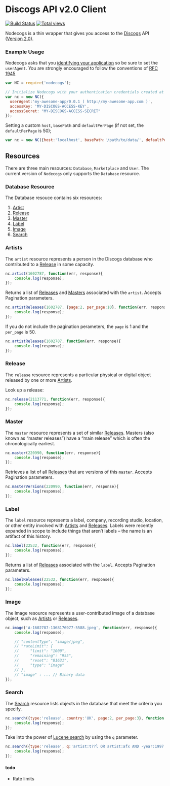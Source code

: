 # Discogs API v2.0 Client

[![Build Status](https://secure.travis-ci.org/jbraithwaite/nodecogs.png?branch=master)](http://travis-ci.org/jbraithwaite/nodecogs) [![Total views](https://sourcegraph.com/api/repos/github.com/jbraithwaite/nodecogs/counters/views.png)](https://sourcegraph.com/github.com/jbraithwaite/nodecogs)

Nodecogs is a thin wrapper that gives you access to the [Discogs](http://www.discogs.com/) API ([Version 2.0](http://www.discogs.com/developers/)).

### Example Usage

Nodecogs asks that you [identifying your application](http://www.discogs.com/developers/accessing.html#required-headers) so be sure to set the `userAgent`. You are strongly encouraged to follow the conventions of [RFC 1945](http://tools.ietf.org/html/rfc1945#section-3.7)

```javascript
var NC = require('nodecogs');

// Initialize Nodecogs with your authentication credentials created at https://www.discogs.com/settings/developers
var nc = new NC({
  userAgent:'my-awesome-app/0.0.1 ( http://my-awesome-app.com )',
  accessKey: 'MY-DISCOGS-ACCESS-KEY',
  accessSecret: "MY-DISCOGS-ACCESS-SECRET"
});
```

Setting a custom `host`, `basePath` and `defaultPerPage` (if not set, the `defaultPerPage` is 50);

```javascript
var nc = new NC({host:'localhost', basePath:'/path/to/data/', defaultPerPage:100});
```

## Resources

There are three main resources: `Database`, `Marketplace` and `User`. The current version of `Nodecogs` only supports the `Database` resource.

### Database Resource

The Database resouce contains six resources:

1. [Artist][1]
2. [Release][2]
3. [Master][3]
4. [Label][4]
5. [Image][5]
6. [Search][6]

### Artists

The `artist` resource represents a person in the Discogs database who contributed to a [Release][2] in some capacity.

```javascript
nc.artist(1602787, function(err, response){
    console.log(response);
});
```

Returns a list of [Releases][2] and [Masters][3] associated with the `artist`. Accepts Pagination parameters.

```javascript
nc.artistReleases(1602787, {page:2, per_page:10}, function(err, response){
    console.log(response);
});
```

If you do not include the pagination perameters, the `page` is 1 and the `per_page` is 50.

```javascript
nc.artistReleases(1602787, function(err, response){
    console.log(response);
});
```

### Release

The `release` resource represents a particular physical or digital object released by one or more [Artists][1].

Look up a release:

```javascript
nc.release(2113771, function(err, response){
    console.log(response);
});
```

### Master

The `master` resource represents a set of similar [Releases][2]. Masters (also known as “master releases”) have a “main release” which is often the chronologically earliest.

```javascript
nc.master(220990, function(err, response){
    console.log(response);
});
```

Retrieves a list of all [Releases][2] that are versions of this `master`. Accepts Pagination parameters.

```javascript
nc.masterVersions(220990, function(err, response){
    console.log(response);
});
```

### Label

The `label` resource represents a label, company, recording studio, location, or other entity involved with [Artists][1] and [Releases][2]. Labels were recently expanded in scope to include things that aren’t labels – the name is an artifact of this history.

```javascript
nc.label(22532, function(err, response){
    console.log(response);
});
```

Returns a list of [Releases][2] associated with the `label`. Accepts Pagination parameters.

```javascript
nc.labelReleases(22532, function(err, response){
    console.log(response);
});
```

### Image

The Image resource represents a user-contributed image of a database object, such as [Artists][1] or [Releases][2].

```javascript
nc.image('A-1602787-1368176977-5588.jpeg', function(err, response){
    console.log(response);

    // "contentType": "image/jpeg",
    // "rateLimit": {
    //     "limit": "1000",
    //     "remaining": "955",
    //     "reset": "81631",
    //     "type": "image"
    // },
    // "image" : ... // Binary data
});
```

### Search

The [Search][6] resource lists objects in the database that meet the criteria you specify.

```javascript
nc.search({type:'release', country:'UK', page:2, per_page:3}, function(err, response){
    console.log(response);
});
```

Take into the power of [Lucene search][8] by using the `q` parameter.

```javascript
nc.search({type:'release', q:'artist:t??l OR artist:afx AND -year:1997'}, function(err, response){
    console.log(response);
});
```

#### todo

- Rate limits

[1]: http://www.discogs.com/developers/resources/database/artist.html
[2]: http://www.discogs.com/developers/resources/database/release.html
[3]: http://www.discogs.com/developers/resources/database/master.html
[4]: http://www.discogs.com/developers/resources/database/label.html
[5]: http://www.discogs.com/developers/resources/database/image.html
[6]: http://www.discogs.com/developers/resources/database/search.html
[7]: http://www.discogs.com/developers/accessing.html#rate-limiting
[8]: http://www.discogs.com/help/account/browsing-and-searching
